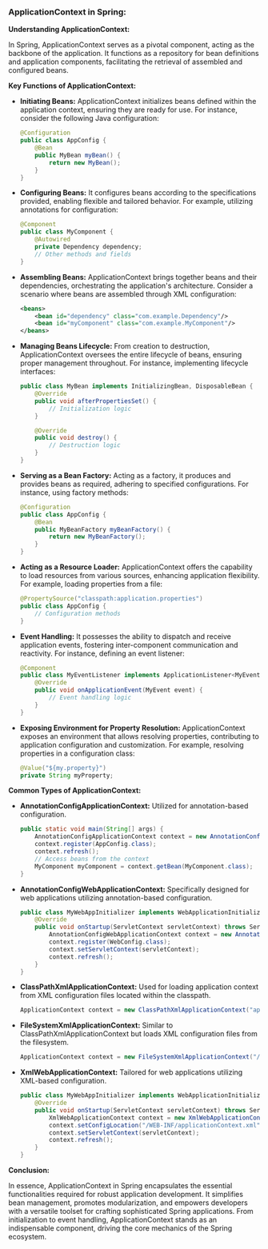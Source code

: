 ### ApplicationContext in Spring:

**Understanding ApplicationContext:**

In Spring, ApplicationContext serves as a pivotal component, acting as the backbone of the application. It functions as a repository for bean definitions and application components, facilitating the retrieval of assembled and configured beans.

**Key Functions of ApplicationContext:**

- **Initiating Beans:** ApplicationContext initializes beans defined within the application context, ensuring they are ready for use. For instance, consider the following Java configuration:

    ```java
    @Configuration
    public class AppConfig {
        @Bean
        public MyBean myBean() {
            return new MyBean();
        }
    }
    ```

- **Configuring Beans:** It configures beans according to the specifications provided, enabling flexible and tailored behavior. For example, utilizing annotations for configuration:

    ```java
    @Component
    public class MyComponent {
        @Autowired
        private Dependency dependency;
        // Other methods and fields
    }
    ```

- **Assembling Beans:** ApplicationContext brings together beans and their dependencies, orchestrating the application's architecture. Consider a scenario where beans are assembled through XML configuration:

    ```xml
    <beans>
        <bean id="dependency" class="com.example.Dependency"/>
        <bean id="myComponent" class="com.example.MyComponent"/>
    </beans>
    ```

- **Managing Beans Lifecycle:** From creation to destruction, ApplicationContext oversees the entire lifecycle of beans, ensuring proper management throughout. For instance, implementing lifecycle interfaces:

    ```java
    public class MyBean implements InitializingBean, DisposableBean {
        @Override
        public void afterPropertiesSet() {
            // Initialization logic
        }

        @Override
        public void destroy() {
            // Destruction logic
        }
    }
    ```

- **Serving as a Bean Factory:** Acting as a factory, it produces and provides beans as required, adhering to specified configurations. For instance, using factory methods:

    ```java
    @Configuration
    public class AppConfig {
        @Bean
        public MyBeanFactory myBeanFactory() {
            return new MyBeanFactory();
        }
    }
    ```

- **Acting as a Resource Loader:** ApplicationContext offers the capability to load resources from various sources, enhancing application flexibility. For example, loading properties from a file:

    ```java
    @PropertySource("classpath:application.properties")
    public class AppConfig {
        // Configuration methods
    }
    ```

- **Event Handling:** It possesses the ability to dispatch and receive application events, fostering inter-component communication and reactivity. For instance, defining an event listener:

    ```java
    @Component
    public class MyEventListener implements ApplicationListener<MyEvent> {
        @Override
        public void onApplicationEvent(MyEvent event) {
            // Event handling logic
        }
    }
    ```

- **Exposing Environment for Property Resolution:** ApplicationContext exposes an environment that allows resolving properties, contributing to application configuration and customization. For example, resolving properties in a configuration class:

    ```java
    @Value("${my.property}")
    private String myProperty;
    ```

**Common Types of ApplicationContext:**

- **AnnotationConfigApplicationContext:** Utilized for annotation-based configuration.

    ```java
    public static void main(String[] args) {
        AnnotationConfigApplicationContext context = new AnnotationConfigApplicationContext();
        context.register(AppConfig.class);
        context.refresh();
        // Access beans from the context
        MyComponent myComponent = context.getBean(MyComponent.class);
    }
    ```

- **AnnotationConfigWebApplicationContext:** Specifically designed for web applications utilizing annotation-based configuration.

    ```java
    public class MyWebAppInitializer implements WebApplicationInitializer {
        @Override
        public void onStartup(ServletContext servletContext) throws ServletException {
            AnnotationConfigWebApplicationContext context = new AnnotationConfigWebApplicationContext();
            context.register(WebConfig.class);
            context.setServletContext(servletContext);
            context.refresh();
        }
    }
    ```

- **ClassPathXmlApplicationContext:** Used for loading application context from XML configuration files located within the classpath.

    ```java
    ApplicationContext context = new ClassPathXmlApplicationContext("applicationContext.xml");
    ```

- **FileSystemXmlApplicationContext:** Similar to ClassPathXmlApplicationContext but loads XML configuration files from the filesystem.

    ```java
    ApplicationContext context = new FileSystemXmlApplicationContext("/path/to/applicationContext.xml");
    ```

- **XmlWebApplicationContext:** Tailored for web applications utilizing XML-based configuration.

    ```java
    public class MyWebAppInitializer implements WebApplicationInitializer {
        @Override
        public void onStartup(ServletContext servletContext) throws ServletException {
            XmlWebApplicationContext context = new XmlWebApplicationContext();
            context.setConfigLocation("/WEB-INF/applicationContext.xml");
            context.setServletContext(servletContext);
            context.refresh();
        }
    }
    ```

**Conclusion:**

In essence, ApplicationContext in Spring encapsulates the essential functionalities required for robust application development. It simplifies bean management, promotes modularization, and empowers developers with a versatile toolset for crafting sophisticated Spring applications. From initialization to event handling, ApplicationContext stands as an indispensable component, driving the core mechanics of the Spring ecosystem.
